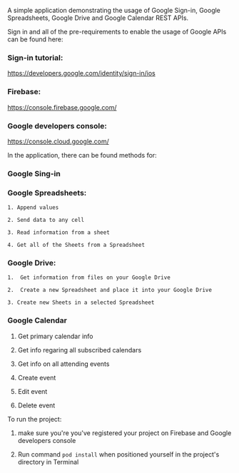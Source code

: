 A simple application demonstrating the usage of Google Sign-in, Google Spreadsheets, Google Drive and Google Calendar REST APIs.

Sign in and all of the pre-requirements to enable the usage of Google APIs can be found here:

### Sign-in tutorial:
https://developers.google.com/identity/sign-in/ios

### Firebase:
https://console.firebase.google.com/

### Google developers console:
https://console.cloud.google.com/

In the application, there can be found methods for:

### Google Sing-in

### Google Spreadsheets:

    1. Append values

    2. Send data to any cell

    3. Read information from a sheet

    4. Get all of the Sheets from a Spreadsheet

### Google Drive:

    1.  Get information from files on your Google Drive

    2.  Create a new Spreadsheet and place it into your Google Drive

    3. Create new Sheets in a selected Spreadsheet
    

### Google Calendar

 1.  Get primary calendar info

 2.  Get info regaring all subscribed calendars

 3. Get info on all attending events

 4.  Create event

 5.  Edit event

 6.  Delete event

To run the project: 

 1. make sure you're you've registered your project on Firebase and Google developers console

 2. Run command  `pod install` when positioned yourself in the project's directory in Terminal

